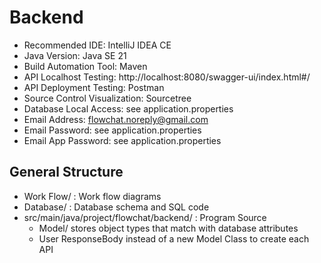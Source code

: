 # Backend

- Recommended IDE: IntelliJ IDEA CE
- Java Version: Java SE 21
- Build Automation Tool: Maven
- API Localhost Testing: http://localhost:8080/swagger-ui/index.html#/
- API Deployment Testing: Postman
- Source Control Visualization: Sourcetree
- Database Local Access: see application.properties
- Email Address: flowchat.noreply@gmail.com
- Email Password: see application.properties
- Email App Password: see application.properties


## General Structure
- Work Flow/ : Work flow diagrams
- Database/ : Database schema and SQL code
- src/main/java/project/flowchat/backend/ : Program Source
  - Model/ stores object types that match with database attributes
  - User ResponseBody instead of a new Model Class to create each API